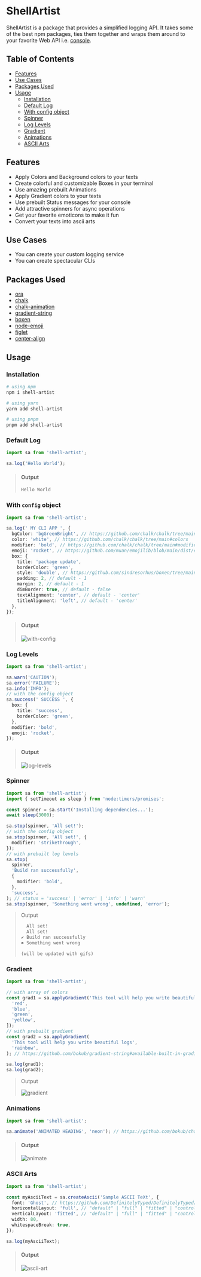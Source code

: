 # ShellArtist

ShellArtist is a package that provides a simplified logging API. It takes some of the best npm packages, ties them together and wraps them around to your favorite Web API i.e. [console](https://developer.mozilla.org/en-US/docs/Web/API/console).

## Table of Contents

- [Features](#features)
- [Use Cases](#use-cases)
- [Packages Used](#packages-used)
- [Usage](#usage)
  - [Installation](#installation)
  - [Default Log](#default-log)
  - [With config object](#with-config-object)
  - [Spinner](#spinner)
  - [Log Levels](#log-levels)
  - [Gradient](#gradient)
  - [Animations](#animations)
  - [ASCII Arts](#ascii-arts)

## Features

- Apply Colors and Background colors to your texts
- Create colorful and customizable Boxes in your terminal
- Use amazing prebuilt Animations
- Apply Gradient colors to your texts
- Use prebuilt Status messages for your console
- Add attractive spinners for async operations
- Get your favorite emoticons to make it fun
- Convert your texts into ascii arts

## Use Cases

- You can create your custom logging service
- You can create spectacular CLIs

## Packages Used

- [ora](https://www.npmjs.com/package/ora)
- [chalk](https://www.npmjs.com/package/chalk)
- [chalk-animation](https://www.npmjs.com/package/chalk-animation)
- [gradient-string](https://www.npmjs.com/package/gradient-string)
- [boxen](https://www.npmjs.com/package/boxen)
- [node-emoji](https://www.npmjs.com/package/node-emoji)
- [figlet](https://www.npmjs.com/package/figlet)
- [center-align](https://www.npmjs.com/package/center-align)

## Usage

### Installation

```bash
# using npm
npm i shell-artist

# using yarn
yarn add shell-artist

# using pnpm
pnpm add shell-artist
```

### Default Log

```typescript
import sa from 'shell-artist';

sa.log('Hello World');
```

> #### Output
>
> ```txt
> Hello World
> ```

### With `config` object

```typescript
import sa from 'shell-artist';

sa.log(' MY CLI APP ', {
  bgColor: 'bgGreenBright', // https://github.com/chalk/chalk/tree/main#background-colors,
  color: 'white', // https://github.com/chalk/chalk/tree/main#colors
  modifier: 'bold', // https://github.com/chalk/chalk/tree/main#modifiers
  emoji: 'rocket', // https://github.com/muan/emojilib/blob/main/dist/emoji-en-US.json,
  box: {
    title: 'package update',
    borderColor: 'green',
    style: 'double', // https://github.com/sindresorhus/boxen/tree/main#borderstyle (default - 'single')
    padding: 2, // default - 1
    margin: 2, // default - 1
    dimBorder: true, // default - false
    textAlignment: 'center', // default - 'center'
    titleAlignment: 'left', // default - 'center'
  },
});
```

> #### Output
>
> ![with-config](https://i.imgur.com/54QJlcc.png)

### Log Levels

```typescript
import sa from 'shell-artist';

sa.warn('CAUTION');
sa.error('FAILURE');
sa.info('INFO');
// with the config object
sa.success(' SUCCESS ', {
  box: {
    title: 'success',
    borderColor: 'green',
  },
  modifier: 'bold',
  emoji: 'rocket',
});
```

> #### Output
>
> ![log-levels](https://i.imgur.com/fHLsa38.png)

### Spinner

```typescript
import sa from 'shell-artist';
import { setTimeout as sleep } from 'node:timers/promises';

const spinner = sa.start('Installing dependencies...');
await sleep(3000);

sa.stop(spinner, 'All set!');
// with the config object
sa.stop(spinner, 'All set!', {
  modifier: 'strikethrough',
});
// with prebuilt log levels
sa.stop(
  spinner,
  'Build ran successfully',
  {
    modifier: 'bold',
  },
  'success',
); // status = 'success' | 'error' | 'info' | 'warn'
sa.stop(spinner, 'Something went wrong', undefined, 'error');
```

> Output
>
> ```txt
>   All set!
>   All set!
> ✔ Build ran successfully
> ✖ Something went wrong
>
> (will be updated with gifs)
> ```

### Gradient

```typescript
import sa from 'shell-artist';

// with array of colors
const grad1 = sa.applyGradient('This tool will help you write beautiful logs', [
  'red',
  'blue',
  'green',
  'yellow',
]);
// with prebuilt gradient
const grad2 = sa.applyGradient(
  'This tool will help you write beautiful logs',
  'rainbow',
); // https://github.com/bokub/gradient-string#available-built-in-gradients

sa.log(grad1);
sa.log(grad2);
```

> Output
>
> ![gradient](https://i.imgur.com/OfuY2Di.png)

### Animations

```typescript
import sa from 'shell-artist';

sa.animate('ANIMATED HEADING', 'neon'); // https://github.com/bokub/chalk-animation#available-animations
```

> #### Output
>
> ![animate](https://imgur.com/dObMElL.gif)

### ASCII Arts

```typescript
import sa from 'shell-artist';

const myAsciiText = sa.createAscii('Sample ASCII TeXt', {
  font: 'Ghost', // https://github.com/DefinitelyTyped/DefinitelyTyped/blob/master/types/figlet/index.d.ts (default - 'Standard')
  horizontalLayout: 'full', // "default" | "full" | "fitted" | "controlled smushing" | "universal smushing" | undefined;
  verticalLayout: 'fitted', // "default" | "full" | "fitted" | "controlled smushing" | "universal smushing" | undefined;
  width: 80,
  whitespaceBreak: true,
});

sa.log(myAsciiText);
```

> #### Output
>
> ![ascii-art](https://imgur.com/6wnxkSo.png)
